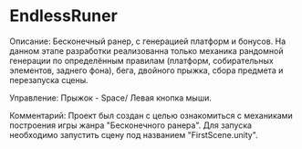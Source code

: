 # EndlessRuner

Описание:
  Бесконечный ранер, с генерацией платформ и бонусов. На данном этапе разработки реализованна только механика рандомной генерации по определённым правилам (платформ, 
  собирательных элементов, заднего фона), бега, двойного прыжка, сбора предмета и перезапуска сцены. 


Управление:
  Прыжок - Space/ Левая кнопка мыши.
  
 
Комментарий:
  Проект был создан с целью ознакомиться с механиками построения игры жанра "Бесконечного ранера".
  Для запуска необходимо запустить сцену под названием "FirstScene.unity".
